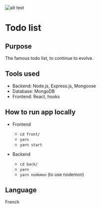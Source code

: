![alt text](http://cdn.dribbble.com/users/825808/screenshots/2451888/todo.png)

Todo list
====================

Purpose
--------------------

The famous todo list, to continue to evolve.

Tools used
--------------------

- Backend: Node.js, Express.js, Mongoose
- Database: MongoDB
- Frontend: React, hooks

How to run app locally
--------------------

- Frontend
  * `cd front/`
  * `yarn`
  * `yarn start`

- Backend
  * `cd back/`
  * `yarn`
  * `yarn nodemon` (to use nodemon)
  
Language
--------------------

French
